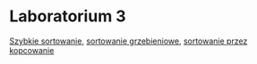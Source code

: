# Laboratorium 3

[Szybkie sortowanie](https://www.geeksforgeeks.org/quick-sort/),
[sortowanie grzebieniowe](https://www.geeksforgeeks.org/comb-sort/),
[sortowanie przez kopcowanie](https://www.geeksforgeeks.org/heap-sort/)
